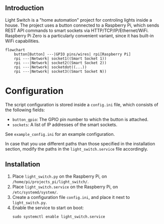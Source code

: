 ## Introduction

Light Switch is a "home automation" project for controling lights inside a house.
The project uses a button connected to a Raspberry Pi,
which sends REST API commands to smart sockets via HTTP/TCP/IP/Ethernet/WiFi.
Raspberry Pi Zero is a particularly convenient variant,
since it has built-in WiFi capabilities.

```mermaid
flowchart
    button[Button] ---|GPIO pins/wires| rpi[Raspberry Pi]
    rpi ---|Network| socket1((Smart Socket 1))
    rpi ---|Network| socket2((Smart Socket 2))
    rpi ---|Network| socketdot((...))
    rpi ---|Network| socket3((Smart Socket N))
```

# Configuration

The script configuration is stored inside a `config.ini` file,
which consists of the following fields:

* `button_gpio`: The GPIO pin number to which the button is attached.
* `sockets`: A list of IP addresses of the smart sockets.

See `example_config.ini` for an example configuration.

In case that you use different paths than those specified in the installation section,
modify the paths in the `light_switch.service` file accordingly.


## Installation

1. Place `light_switch.py` on the Raspberry Pi, on `/home/pi/projects_pi/light_switch/`.
1. Place `light_switch.service` on the Raspberry Pi, on `/etc/systemd/system/`.
1. Create a configuration file `config.ini`, and place it next to `light_switch.py`.
1. Enable the service to start on boot:
    ```
    sudo systemctl enable light_switch.service
    ```